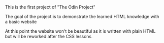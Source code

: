 This is the first project of "The Odin Project"

The goal of the project is to demonstrate the learned HTML knowledge with a basic website

At this point the website won't be beautiful as it is written with plain HTML but will be reworked after the CSS lessons.

